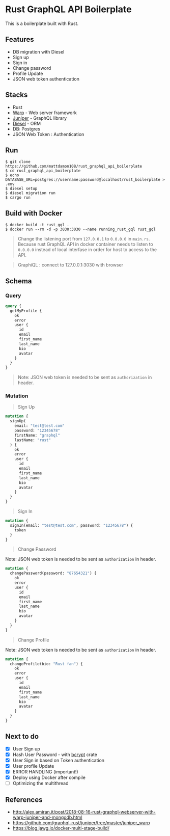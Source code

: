 # Rust GraphQL API Boilerplate

This is a boilerplate built with Rust.

## Features

- DB migration with Diesel
- Sign up
- Sign in
- Change password
- Profile Update
- JSON web token authentication

## Stacks

- Rust
- [Warp](https://github.com/seanmonstar/warp) - Web server framework
- [Juniper](https://github.com/graphql-rust/juniper) - GraphQL library
- [Diesel](https://github.com/diesel-rs/diesel) - ORM
- DB: Postgres
- JSON Web Token : Authentication

## Run

```shell
$ git clone https://github.com/mattdamon108/rust_graphql_api_boilerplate
$ cd rust_graphql_api_boilerplate
$ echo DATABASE_URL=postgres://username:password@localhost/rust_boilerplate > .env
$ diesel setup
$ diesel migration run
$ cargo run
```

## Build with Docker

```shell
$ docker build -t rust_gql .
$ docker run --rm -d -p 3030:3030 --name running_rust_gql rust_gql
```

> Change the listening port from `127.0.0.1` to `0.0.0.0` in `main.rs`. Because rust GraphQL API in docker container needs to listen to `0.0.0.0` instead of local interfase in order for host to access to the API.

> GraphiQL : connect to 127.0.0.1:3030 with browser

## Schema

### Query

```graphql
query {
  getMyProfile {
    ok
    error
    user {
      id
      email
      first_name
      last_name
      bio
      avatar
    }
  }
}
```

> Note: JSON web token is needed to be sent as `authorization` in header.

### Mutation

> Sign Up

```graphql
mutation {
  signUp(
    email: "test@test.com"
    password: "12345678"
    firstName: "graphql"
    lastName: "rust"
  ) {
    ok
    error
    user {
      id
      email
      first_name
      last_name
      bio
      avatar
    }
  }
}
```

> Sign In

```graphql
mutation {
  signIn(email: "test@test.com", password: "12345678") {
    token
  }
}
```

> Change Password

Note: JSON web token is needed to be sent as `authorization` in header.

```graphql
mutation {
  changePassword(password: "87654321") {
    ok
    error
    user {
      id
      email
      first_name
      last_name
      bio
      avatar
    }
  }
}
```

> Change Profile

Note: JSON web token is needed to be sent as `authorization` in header.

```graphql
mutation {
  changeProfile(bio: "Rust fan") {
    ok
    error
    user {
      id
      email
      first_name
      last_name
      bio
      avatar
    }
  }
}
```

## Next to do

- [x] User Sign up
- [x] Hash User Password - with [bcrypt](https://github.com/Keats/rust-bcrypt) crate
- [x] User Sign in based on Token authentication
- [x] User profile Update
- [x] ERROR HANDLING (important!)
- [x] Deploy using Docker after compile
- [ ] Optimizing the multithread

## References

- http://alex.amiran.it/post/2018-08-16-rust-graphql-webserver-with-warp-juniper-and-mongodb.html
- https://github.com/graphql-rust/juniper/tree/master/juniper_warp
- https://blog.jawg.io/docker-multi-stage-build/
